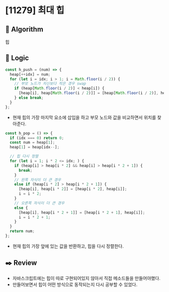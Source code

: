 # [11279] 최대 힙

## :pushpin: **Algorithm**

힙

## :round_pushpin: **Logic**

```javascript
const h_push = (num) => {
  heap[++idx] = num;
  for (let i = idx; i > 1; i = Math.floor(i / 2)) {
    // 부모 노드가 자신보다 작은 경우 swap
    if (heap[Math.floor(i / 2)] < heap[i]) {
      [heap[i], heap[Math.floor(i / 2)]] = [heap[Math.floor(i / 2)], heap[i]];
    } else break;
  }
};
```

- 현재 힙의 가장 마지막 요소에 삽입을 하고 부모 노드와 값을 비교하면서 위치를 찾아준다.

```javascript
const h_pop = () => {
  if (idx === 0) return 0;
  const num = heap[1];
  heap[1] = heap[idx--];

  // 힙 다시 정렬
  for (let i = 1; i * 2 <= idx; ) {
    if (heap[i] > heap[i * 2] && heap[i] > heap[i * 2 + 1]) {
      break;
    }
    // 왼쪽 자식이 더 큰 경우
    else if (heap[i * 2] > heap[i * 2 + 1]) {
      [heap[i], heap[i * 2]] = [heap[i * 2], heap[i]];
      i = i * 2;
    }
    // 오른쪽 자식이 더 큰 경우
    else {
      [heap[i], heap[i * 2 + 1]] = [heap[i * 2 + 1], heap[i]];
      i = i * 2 + 1;
    }
  }
  return num;
};
```

- 현재 힙의 가장 앞에 있는 값을 반환하고, 힙을 다시 정렬한다.

## :black_nib: **Review**

- 자바스크립트에는 힙이 따로 구현되어있지 않아서 직접 메소드들을 만들어야했다.
- 만들어보면서 힙이 어떤 방식으로 동작되는지 다시 공부할 수 있었다.
